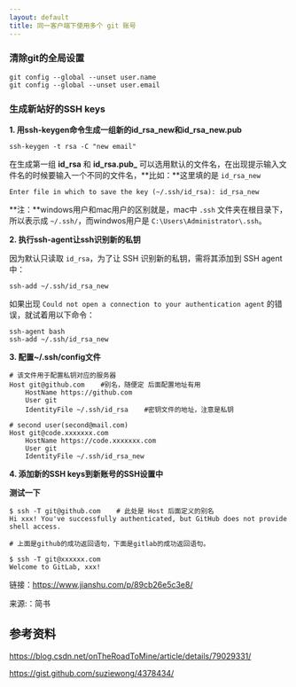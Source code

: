 ```yaml
---
layout: default
title: 同一客户端下使用多个 git 账号
---
```


### 清除git的全局设置

``` shell
git config --global --unset user.name
git config --global --unset user.email
```

### 生成新站好的SSH keys

**1. 用ssh-keygen命令生成一组新的id_rsa_new和id_rsa_new.pub**

``` shell
ssh-keygen -t rsa -C "new email"
```

在生成第一组 **id_rsa** 和 **id_rsa.pub_** 可以选用默认的文件名，在出现提示输入文件名的时候要输入一个不同的文件名，**比如：**这里填的是 `id_rsa_new`

``` shell
Enter file in which to save the key (~/.ssh/id_rsa): id_rsa_new
```

**注：**windows用户和mac用户的区别就是，mac中 `.ssh` 文件夹在根目录下，所以表示成 `~/.ssh/`，而windwos用户是 `C:\Users\Administrator\.ssh`。

**2. 执行ssh-agent让ssh识别新的私钥**

因为默认只读取 `id_rsa`，为了让 SSH 识别新的私钥，需将其添加到 SSH agent 中：

``` shell
ssh-add ~/.ssh/id_rsa_new
```

如果出现 `Could not open a connection to your authentication agent` 的错误，就试着用以下命令：

``` shell
ssh-agent bash
ssh-add ~/.ssh/id_rsa_new
```

**3. 配置~/.ssh/config文件**

``` shell
# 该文件用于配置私钥对应的服务器
Host git@github.com    #别名，随便定 后面配置地址有用
    HostName https://github.com
    User git
    IdentityFile ~/.ssh/id_rsa    #密钥文件的地址，注意是私钥

# second user(second@mail.com)
Host git@code.xxxxxxx.com
    HostName https://code.xxxxxxx.com
    User git
    IdentityFile ~/.ssh/id_rsa_new
```

**4. 添加新的SSH keys到新账号的SSH设置中**

**测试一下**

``` shell
$ ssh -T git@github.com    # 此处是 Host 后面定义的别名
Hi xxx! You've successfully authenticated, but GitHub does not provide shell access.

# 上面是github的成功返回语句，下面是gitlab的成功返回语句。

$ ssh -T git@xxxxxx.com
Welcome to GitLab, xxx!  
```

链接：<https://www.jianshu.com/p/89cb26e5c3e8/>

来源:：简书

## 参考资料

<https://blog.csdn.net/onTheRoadToMine/article/details/79029331/>

<https://gist.github.com/suziewong/4378434/>
